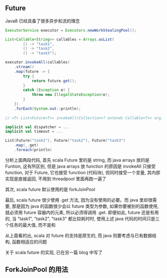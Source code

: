 ## Future

Java8 已经具备了很多异步和流的理念

```java
ExecutorService executor = Executors.newWorkStealingPool();

List<Callable<String>> callables = Arrays.asList(
        () -> "task1",
        () -> "task2",
        () -> "task3");

executor.invokeAll(callables)
    .stream()
    .map(future -> {
        try {
            return future.get();
        }
        catch (Exception e) {
            throw new IllegalStateException(e);
        }
    })
    .forEach(System.out::println);
    
// <T> List<Future<T>> invokeAll(Collection<? extends Callable<T>> arg)   
```

```scala
implicit val dispatcher = ...
implicit val timeout = ...

List(Future("task1"), Future("task2"), Future("task3")
    .map(_.get)
    .foreach(println)
```

分析上面两段代码, 首先 scala Future 里的是 string, 而 java arrays 放的是 Funtion, 这有所区别,
但是 java arrays 放 function 的原因是 invokeAll 只接受 function, 对于 Future, 它也接受 function (代码块),
但同时接受一个变量, 其内部实现是直接返回, 不用到 threadpool 里面再跑一遍了

其次, scala future 默认使用的是 forkJoinPool

最后, scala future 很少使用 .get 方法, 因为没有使用的必要。而 java 里却很需要, 那是因为 java 的函数很少会以
future 类型为参数, 如果你要被别的函数使用, 就必须用 future 容器内的元素, 所以必须得调用 .get. 即便如此, future
还是有用的, 当 "task1", "task2", "task3" 都比较耗时时, 使用上述 java 代码的时间只是三个任务的最大值, 而不是和

从上面看的出, scala 对 future 的支持是原生的, 而 java 则要考虑与已有数据结构, 函数相适应的问题

关于 scala future 的实现, 已在另一篇 blog 中写了


## ForkJoinPool 的用法